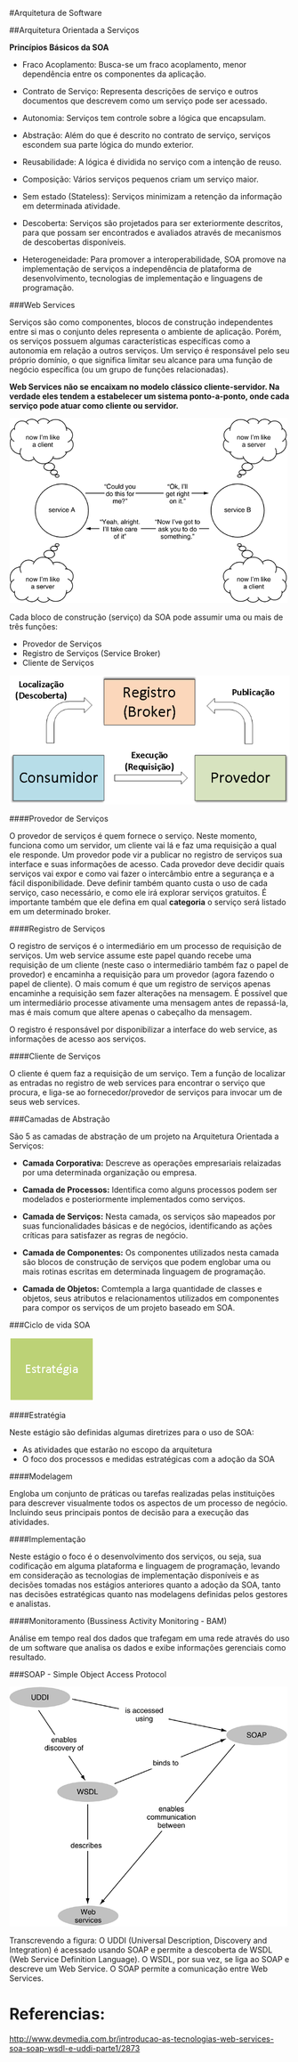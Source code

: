 #Arquitetura de Software

##Arquitetura Orientada a Serviços

**Princípios Básicos da SOA**

* Fraco Acoplamento:
  Busca-se um fraco acoplamento, menor dependência entre os componentes da aplicação.
  
* Contrato de Serviço:
  Representa descrições de serviço e outros documentos que descrevem como um serviço pode ser acessado.
 
* Autonomia:
  Serviços tem controle sobre a lógica que encapsulam.
  
* Abstração:
  Além do que é descrito no contrato de serviço, serviços escondem sua parte lógica do mundo exterior.
  
* Reusabilidade:
  A lógica é dividida no serviço com a intenção de reuso.

* Composição:
  Vários serviços pequenos criam um serviço maior.
  
* Sem estado (Stateless):
  Serviços minimizam a retenção da informação em determinada atividade.
  
* Descoberta:
  Serviços são projetados para ser exteriormente descritos, para que possam ser encontrados e avaliados através de mecanismos de descobertas disponíveis.
  
* Heterogeneidade:
  Para promover a interoperabilidade, SOA promove na implementação de serviços a independência de plataforma de desenvolvimento, tecnologias de implementação e linguagens de programação.

###Web Services

Serviços são como componentes, blocos de construção independentes entre si mas o conjunto deles representa o ambiente de aplicação. Porém, os serviços possuem algumas características específicas como a autonomia em relação a outros serviços. Um serviço é responsável pelo seu próprio domínio, o que significa limitar seu alcance para uma função de negócio específica (ou um grupo de funções relacionadas).

**Web Services não se encaixam no modelo clássico cliente-servidor. Na verdade eles tendem a estabelecer um sistema ponto-a-ponto, onde cada serviço pode atuar como cliente ou servidor.**
 
![Relacionamento entre web services](https://raw.githubusercontent.com/avildes/caderno-do-concurseiro/master/Tecnologia%20da%20Informação/Engenharia%20de%20Software/image002.gif)

Cada bloco de construção (serviço) da SOA pode assumir uma ou mais de três funções:

* Provedor de Serviços
* Registro de Serviços (Service Broker)
* Cliente de Serviços
    
![Relacionamento entre web services](https://raw.githubusercontent.com/avildes/caderno-do-concurseiro/master/Tecnologia%20da%20Informação/Engenharia%20de%20Software/relacaoWS.png)

####Provedor de Serviços

O provedor de serviços é quem fornece o serviço. Neste momento, funciona como um servidor, um cliente vai lá e faz uma requisição a qual ele responde. Um provedor pode vir a publicar no registro de serviços sua interface e suas informações de acesso. Cada provedor deve decidir quais serviços vai expor e como vai fazer o intercâmbio entre a segurança e a fácil disponibilidade. Deve definir também quanto custa o uso de cada serviço, caso necessário, e como ele irá explorar serviços gratuitos. É importante também que ele defina em qual **categoria** o serviço será listado em um determinado broker.

####Registro de Serviços

O registro de serviços é o intermediário em um processo de requisição de serviços. Um web service assume este papel quando recebe uma requisição de um cliente (neste caso o intermediário também faz o papel de provedor) e encaminha a requisição para um provedor (agora fazendo o papel de cliente). O mais comum é que um registro de serviços apenas encaminhe a requisição sem fazer alterações na mensagem. É possível que um intermediário processe ativamente uma mensagem antes de repassá-la, mas é mais comum que altere apenas o cabeçalho da mensagem. 

O registro é responsável por disponibilizar a interface do web service, as informações de acesso aos serviços.

####Cliente de Serviços

O cliente é quem faz a requisição de um serviço. Tem a função de localizar as entradas no registro de web services para encontrar o serviço que procura, e liga-se ao fornecedor/provedor de serviços para invocar um de seus web services.
	

###Camadas de Abstração

São 5 as camadas de abstração de um projeto na Arquitetura Orientada a Serviços:

* **Camada Corporativa:**
  Descreve as operações empresariais relaizadas por uma determinada organização ou empresa.
  
* **Camada de Processos:**
  Identifica como alguns processos podem ser modelados e posteriormente implementados como serviços.
  
* **Camada de Serviços:**
  Nesta camada, os serviços são mapeados por suas funcionalidades básicas e de negócios, identificando as ações críticas para satisfazer as regras de negócio.

* **Camada de Componentes:**
  Os componentes utilizados nesta camada são blocos de construção de serviços que podem englobar uma ou mais rotinas escritas em determinada linguagem de programação.

* **Camada de Objetos:**
  Comtempla a larga quantidade de classes e objetos, seus atributos e relacionamentos utilizados em componentes para compor os serviços de um projeto baseado em SOA.

###Ciclo de vida SOA

![Relacionamento entre padroes](https://raw.githubusercontent.com/avildes/caderno-do-concurseiro/master/Tecnologia%20da%20Informação/Engenharia%20de%20Software/ciclodevidasoa.png)

####Estratégia

Neste estágio são definidas algumas diretrizes para o uso de SOA:

* As atividades que estarão no escopo da arquitetura
* O foco dos processos e medidas estratégicas com a adoção da SOA

####Modelagem

Engloba um conjunto de práticas ou tarefas realizadas pelas instituições para descrever visualmente todos os aspectos de um processo de negócio. Incluindo seus principais pontos de decisão para a execução das atividades.

####Implementação

Neste estágio o foco é o desenvolvimento dos serviços, ou seja, sua codificação em alguma plataforma e linguagem de programação, levando em consideração as tecnologias de implementação disponíveis e as decisões tomadas nos estágios anteriores quanto a adoção da SOA, tanto nas decisões estratégicas quanto nas modelagens definidas pelos gestores e analistas.

####Monitoramento (Bussiness Activity Monitoring - BAM)

Análise em tempo real dos dados que trafegam em uma rede através do uso de um software que analisa os dados e exibe informações gerenciais como resultado.

	
###SOAP - Simple Object Access Protocol

![Relacionamento entre padroes](https://raw.githubusercontent.com/avildes/caderno-do-concurseiro/master/Tecnologia%20da%20Informação/Engenharia%20de%20Software/image001.gif)

Transcrevendo a figura:
O UDDI (Universal Description, Discovery and Integration) é acessado usando SOAP e permite a descoberta de WSDL (Web Service Definition Language). O WSDL, por sua vez, se liga ao SOAP e descreve um Web Service. O SOAP permite a comunicação entre Web Services.


# Referencias:

http://www.devmedia.com.br/introducao-as-tecnologias-web-services-soa-soap-wsdl-e-uddi-parte1/2873
